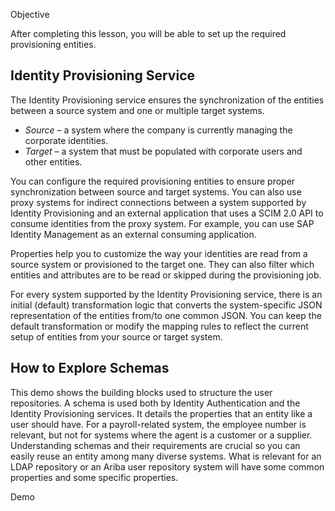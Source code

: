 Objective

After completing this lesson, you will be able to set up the required provisioning entities.

## Identity Provisioning Service

The Identity Provisioning service ensures the synchronization of the entities between a source system and one or multiple target systems.

- _Source_ – а system where the company is currently managing the corporate identities.
- _Target_ – а system that must be populated with corporate users and other entities.

You can configure the required provisioning entities to ensure proper synchronization between source and target systems. You can also use proxy systems for indirect connections between a system supported by Identity Provisioning and an external application that uses a SCIM 2.0 API to consume identities from the proxy system. For example, you can use SAP Identity Management as an external consuming application.

Properties help you to customize the way your identities are read from a source system or provisioned to the target one. They can also filter which entities and attributes are to be read or skipped during the provisioning job.

For every system supported by the Identity Provisioning service, there is an initial (default) transformation logic that converts the system-specific JSON representation of the entities from/to one common JSON. You can keep the default transformation or modify the mapping rules to reflect the current setup of entities from your source or target system.

## How to Explore Schemas

This demo shows the building blocks used to structure the user repositories. A schema is used both by Identity Authentication and the Identity Provisioning services. It details the properties that an entity like a user should have. For a payroll-related system, the employee number is relevant, but not for systems where the agent is a customer or a supplier. Understanding schemas and their requirements are crucial so you can easily reuse an entity among many diverse systems. What is relevant for an LDAP repository or an Ariba user repository system will have some common properties and some specific properties.

Demo[  
](https://learnsap.enable-now.cloud.sap/pub/mmcp/index.html?show=project!PR_7FCCEA26B00CFEB4:demo)